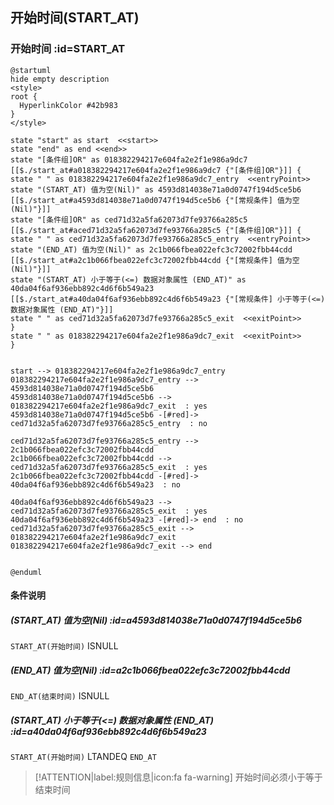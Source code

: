 ## 开始时间(START_AT) <!-- {docsify-ignore-all} -->

   

### 开始时间 :id=START_AT

```plantuml
@startuml
hide empty description
<style>
root {
  HyperlinkColor #42b983
}
</style>

state "start" as start  <<start>>
state "end" as end <<end>>
state "[条件组]OR" as 018382294217e604fa2e2f1e986a9dc7 [[$./start_at#a018382294217e604fa2e2f1e986a9dc7 {"[条件组]OR"}]] {
state " " as 018382294217e604fa2e2f1e986a9dc7_entry  <<entryPoint>>
state "(START_AT) 值为空(Nil)" as 4593d814038e71a0d0747f194d5ce5b6 [[$./start_at#a4593d814038e71a0d0747f194d5ce5b6 {"[常规条件] 值为空(Nil)"}]]
state "[条件组]OR" as ced71d32a5fa62073d7fe93766a285c5 [[$./start_at#aced71d32a5fa62073d7fe93766a285c5 {"[条件组]OR"}]] {
state " " as ced71d32a5fa62073d7fe93766a285c5_entry  <<entryPoint>>
state "(END_AT) 值为空(Nil)" as 2c1b066fbea022efc3c72002fbb44cdd [[$./start_at#a2c1b066fbea022efc3c72002fbb44cdd {"[常规条件] 值为空(Nil)"}]]
state "(START_AT) 小于等于(<=) 数据对象属性 (END_AT)" as 40da04f6af936ebb892c4d6f6b549a23 [[$./start_at#a40da04f6af936ebb892c4d6f6b549a23 {"[常规条件] 小于等于(<=) 数据对象属性 (END_AT)"}]]
state " " as ced71d32a5fa62073d7fe93766a285c5_exit  <<exitPoint>>
}
state " " as 018382294217e604fa2e2f1e986a9dc7_exit  <<exitPoint>>
}


start --> 018382294217e604fa2e2f1e986a9dc7_entry 
018382294217e604fa2e2f1e986a9dc7_entry --> 4593d814038e71a0d0747f194d5ce5b6 
4593d814038e71a0d0747f194d5ce5b6 --> 018382294217e604fa2e2f1e986a9dc7_exit  : yes
4593d814038e71a0d0747f194d5ce5b6 -[#red]-> ced71d32a5fa62073d7fe93766a285c5_entry  : no

ced71d32a5fa62073d7fe93766a285c5_entry --> 2c1b066fbea022efc3c72002fbb44cdd 
2c1b066fbea022efc3c72002fbb44cdd --> ced71d32a5fa62073d7fe93766a285c5_exit  : yes
2c1b066fbea022efc3c72002fbb44cdd -[#red]-> 40da04f6af936ebb892c4d6f6b549a23  : no

40da04f6af936ebb892c4d6f6b549a23 --> ced71d32a5fa62073d7fe93766a285c5_exit  : yes
40da04f6af936ebb892c4d6f6b549a23 -[#red]-> end  : no
ced71d32a5fa62073d7fe93766a285c5_exit --> 018382294217e604fa2e2f1e986a9dc7_exit 
018382294217e604fa2e2f1e986a9dc7_exit --> end 


@enduml
```

#### 条件说明

##### (START_AT) 值为空(Nil) :id=a4593d814038e71a0d0747f194d5ce5b6



`START_AT(开始时间)` ISNULL 

##### (END_AT) 值为空(Nil) :id=a2c1b066fbea022efc3c72002fbb44cdd



`END_AT(结束时间)` ISNULL 

##### (START_AT) 小于等于(<=) 数据对象属性 (END_AT) :id=a40da04f6af936ebb892c4d6f6b549a23



`START_AT(开始时间)` LTANDEQ  `END_AT`

> [!ATTENTION|label:规则信息|icon:fa fa-warning]
> 开始时间必须小于等于结束时间







